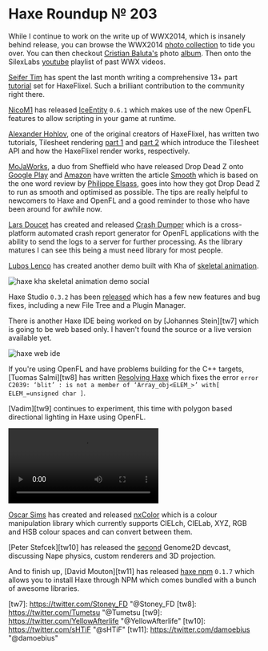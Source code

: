 [_template]: ../templates/roundup.html
[date]: / "2014-06-04T15:50:49+01:00"
[modified]: / "2014-08-01T15:12:40+01:00"
[“”]: a ""
# Haxe Roundup № 203

While I continue to work on the write up of WWX2014, which is insanely behind release, you
can browse the WWX2014 [photo collection][l1] to tide you over. You can then checkout
[Cristian Baluta's][tw5] photo [album][l6]. Then onto the SilexLabs [youtube] playlist of 
past WWX videos.

[Seifer Tim][tw1] has spent the last month writing a comprehensive 13+ part [tutorial][l2]
set for HaxeFlixel. Such a brilliant contribution to the community right there.

[NicoM1][gh1] has released [IceEntity][l3] `0.6.1` which makes use of the new OpenFL features
to allow scripting in your game at runtime.

[Alexander Hohlov][tw2], one of the original creators of HaxeFlixel, has written two
tutorials, Tilesheet rendering [part 1] and [part 2] which introduce the Tilesheet API
and how the HaxeFlixel render works, respectively.

[MoJaWorks][tw3], a duo from Sheffield who have released Drop Dead Z onto [Google Play][l4]
and [Amazon][l5] have written the article [Smooth] which is based on the one word review
by [Philippe Elsass][tw4], goes into how they got Drop Dead Z to run as smooth and 
optimised as possible. The tips are really helpful to newcomers to Haxe and OpenFL and
a good reminder to those who have been around for awhile now.

[Lars Doucet][gh2] has created and released [Crash Dumper][l7] which is a cross-platform
automated crash report generator for OpenFL applications with the ability to send
the logs to a server for further processing. As the library matures I can see this
being a must need library for most people.

[Lubos Lenco][tw6] has created another demo built with Kha of [skeletal animation][l8].

![haxe kha skeletal animation demo social](/img/203/kha-demo.png "Kha Skeletal Animation")

Haxe Studio `0.3.2` has been [released][l9] which has a few new features and bug 
fixes, including a new File Tree and a Plugin Manager.

There is another Haxe IDE being worked on by [Johannes Stein][tw7] which is going to
be web based only. I haven't found the source or a live version available yet.

![haxe web ide](/img/203/web-ide.png "New Haxe Web IDE")

If you're using OpenFL and have problems building for the C++ targets, [Tuomas Salmi][tw8]
has written [Resolving Haxe][l10] which fixes the error `error C2039: ‘blit’ : is not a member of ‘Array_obj<ELEM_>’ with[ ELEM_=unsigned char ]`.

[Vadim][tw9] continues to experiment, this time with polygon based directional lighting
in Haxe using OpenFL.

![haxe openfl polygon directional lighting](/img/203/polygon-lighting.mp4 "Polygon Directional Lighting")

[Oscar Sims][gh3] has created and released [nxColor] which is a colour manipulation library
which currently supports CIELch, CIELab, XYZ, RGB and HSB colour spaces and can convert
between them.

[Peter Stefcek][tw10] has released the [second] Genome2D devcast, discussing Nape
physics, custom renderers and 3D projection.

And to finish up, [David Mouton][tw11] has released [haxe npm] `0.1.7` which allows
you to install Haxe through NPM which comes bundled with a bunch of awesome libraries.

[tw1]: https://twitter.com/SeiferTim "@SeiferTim"
[tw2]: https://twitter.com/teormech "@teormech"
[tw3]: https://twitter.com/MoJaWorksGames "@MoJaWorksGames"
[tw4]: https://twitter.com/elsassph "@elsassph"
[tw5]: https://twitter.com/cristi_tulcea "@cristi_tulcea"
[tw6]: https://twitter.com/luboslenco "@luboslenco"
[tw7]: https://twitter.com/Stoney_FD "@Stoney_FD
[tw8]: https://twitter.com/Tumetsu "@Tumetsu
[tw9]: https://twitter.com/YellowAfterlife "@YellowAfterlife"
[tw10]: https://twitter.com/sHTiF "@sHTiF"
[tw11]: https://twitter.com/damoebius "@damoebius"
	
[gh1]: https://github.com/NicoM1 "@NicoM1"
[gh2]: https://github.com/larsiusprime "@larsiusprime"
[gh3]: https://github.com/xxnxT "@xxnxT"

[l1]: https://secure.flickr.com/photos/120854033@N02/sets/72157644567142547/ "WWX2014 Photo Collection"
[l2]: http://haxeflixel.com/documentation/tutorials/ "HaxeFlixel Tutorials"
[l3]: https://github.com/NicoM1/IceEntity#live-scripting "IceEntity v0.6.1 Live Scripting"
[part 1]: http://beeblerox.tumblr.com/post/87678385538/tilesheet-rendering-part-1 "Tilesheet Rendering Part 1"
[part 2]: http://beeblerox.tumblr.com/post/87778663958/tilesheet-rendering-part-2-some-details-about-flixel "Tilesheet Rendering Part 2"
[l4]: https://play.google.com/store/apps/details?id=uk.co.mojaworks.dropdeadz "Drop Dead Z on Google Play Store"
[l5]: http://www.amazon.com/MoJaWorks-Games-Drop-Dead-Z/dp/B00KLB5DXW "Drop Dead Z on Amazon"
[smooth]: http://mojaworks.co.uk/smooth/ "Smooth!"
[l6]: https://plus.google.com/photos/102107851985427662355/albums/6019578509685152369 "WWX2014 Photo Collection"
[youtube]: https://www.youtube.com/playlist?list=PL1YPyEPU8dDMeC6DiI6K5Q28J7U4R9cXO "SilexLabs Youtube Playlist"
[l7]: https://github.com/larsiusprime/crashdumper "CrashDumper on GitHub"
[l8]: https://googledrive.com/host/0B22ElR_OUmfdZ1VIa0w2Rm1qNGM/index.html "Kha Skeletal Animation"
[l9]: https://plus.google.com/109584981950014985501/posts/VPdQhu8xm4m "Haxe Studio 0.3.2 release"
[l10]: http://www.time-eater.net/?p=344 "Resolving Haxe - OpenFL not building for C++ targets"
[nxcolor]: https://github.com/xxnxT/nxColor "nxColor on GitHub"
[second]: https://www.youtube.com/watch?v=XvH6g6h6JRQ "Genome2D DeCast 2"
[haxe npm]: https://github.com/damoebius/haxe-npm "haxe-npm on GitHub"

